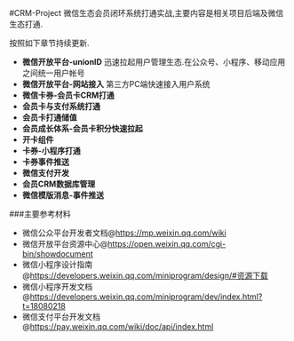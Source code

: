 #CRM-Project
微信生态会员闭环系统打通实战,主要内容是相关项目后端及微信生态打通.

按照如下章节持续更新.

* **微信开放平台-unionID** 迅速拉起用户管理生态.在公众号、小程序、移动应用之间统一用户帐号
* **微信开放平台-网站接入** 第三方PC端快速接入用户系统
* **微信卡券-会员卡CRM打通** 
* **会员卡与支付系统打通**
* **会员卡打通储值**
* **会员成长体系-会员卡积分快速拉起**
* **开卡组件**
* **卡券-小程序打通**
* **卡券事件推送**
* **微信支付开发**
* **会员CRM数据库管理**
* **微信模版消息-事件推送**

###主要参考材料

* 微信公众平台开发者文档@https://mp.weixin.qq.com/wiki
* 微信开放平台资源中心@https://open.weixin.qq.com/cgi-bin/showdocument
* 微信小程序设计指南@https://developers.weixin.qq.com/miniprogram/design/#资源下载
* 微信小程序开发文档@https://developers.weixin.qq.com/miniprogram/dev/index.html?t=18080218
* 微信支付平台开发文档@https://pay.weixin.qq.com/wiki/doc/api/index.html
